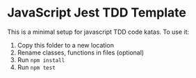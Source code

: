 # JavaScript Jest TDD Template

This is a minimal setup for javascript TDD code katas. To use it:

1. Copy this folder to a new location
2. Rename classes, functions in files (optional)
3. Run `npm install`
4. Run `npm test`
